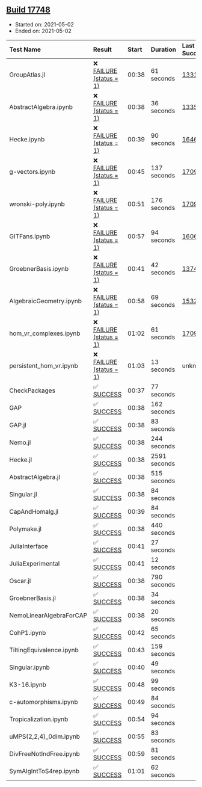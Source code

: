 ## [Build 17748](https://oscarci.mathematik.uni-kl.de/job/oscar/17748/)

* Started on: 2021-05-02
* Ended on: 2021-05-02

| Test Name    | Result | Start | Duration | Last Success | First Failure |
|:-------------|:-------|:------|:---------|:-------------|:--------------|
| GroupAtlas.jl | ❌ [FAILURE (status = 1)](https://oscarci.mathematik.uni-kl.de/job/oscar/17748/artifact/logs/build-17748/GroupAtlas.jl.log) | 00:38 | 61 seconds | [13311](https://oscarci.mathematik.uni-kl.de/job/oscar/13311/) | [13312](https://oscarci.mathematik.uni-kl.de/job/oscar/13312/) |
| AbstractAlgebra.ipynb | ❌ [FAILURE (status = 1)](https://oscarci.mathematik.uni-kl.de/job/oscar/17748/artifact/logs/build-17748/AbstractAlgebra.ipynb.log) | 00:38 | 36 seconds | [13355](https://oscarci.mathematik.uni-kl.de/job/oscar/13355/) | [13356](https://oscarci.mathematik.uni-kl.de/job/oscar/13356/) |
| Hecke.ipynb | ❌ [FAILURE (status = 1)](https://oscarci.mathematik.uni-kl.de/job/oscar/17748/artifact/logs/build-17748/Hecke.ipynb.log) | 00:39 | 90 seconds | [16463](https://oscarci.mathematik.uni-kl.de/job/oscar/16463/) | [16464](https://oscarci.mathematik.uni-kl.de/job/oscar/16464/) |
| g-vectors.ipynb | ❌ [FAILURE (status = 1)](https://oscarci.mathematik.uni-kl.de/job/oscar/17748/artifact/logs/build-17748/g-vectors.ipynb.log) | 00:45 | 137 seconds | [17099](https://oscarci.mathematik.uni-kl.de/job/oscar/17099/) | [17100](https://oscarci.mathematik.uni-kl.de/job/oscar/17100/) |
| wronski-poly.ipynb | ❌ [FAILURE (status = 1)](https://oscarci.mathematik.uni-kl.de/job/oscar/17748/artifact/logs/build-17748/wronski-poly.ipynb.log) | 00:51 | 176 seconds | [17098](https://oscarci.mathematik.uni-kl.de/job/oscar/17098/) | [17099](https://oscarci.mathematik.uni-kl.de/job/oscar/17099/) |
| GITFans.ipynb | ❌ [FAILURE (status = 1)](https://oscarci.mathematik.uni-kl.de/job/oscar/17748/artifact/logs/build-17748/GITFans.ipynb.log) | 00:57 | 94 seconds | [16068](https://oscarci.mathematik.uni-kl.de/job/oscar/16068/) | [16069](https://oscarci.mathematik.uni-kl.de/job/oscar/16069/) |
| GroebnerBasis.ipynb | ❌ [FAILURE (status = 1)](https://oscarci.mathematik.uni-kl.de/job/oscar/17748/artifact/logs/build-17748/GroebnerBasis.ipynb.log) | 00:41 | 42 seconds | [13748](https://oscarci.mathematik.uni-kl.de/job/oscar/13748/) | [13749](https://oscarci.mathematik.uni-kl.de/job/oscar/13749/) |
| AlgebraicGeometry.ipynb | ❌ [FAILURE (status = 1)](https://oscarci.mathematik.uni-kl.de/job/oscar/17748/artifact/logs/build-17748/AlgebraicGeometry.ipynb.log) | 00:58 | 69 seconds | [15322](https://oscarci.mathematik.uni-kl.de/job/oscar/15322/) | [15323](https://oscarci.mathematik.uni-kl.de/job/oscar/15323/) |
| hom_vr_complexes.ipynb | ❌ [FAILURE (status = 1)](https://oscarci.mathematik.uni-kl.de/job/oscar/17748/artifact/logs/build-17748/hom_vr_complexes.ipynb.log) | 01:02 | 61 seconds | [17099](https://oscarci.mathematik.uni-kl.de/job/oscar/17099/) | [17100](https://oscarci.mathematik.uni-kl.de/job/oscar/17100/) |
| persistent_hom_vr.ipynb | ❌ [FAILURE (status = 1)](https://oscarci.mathematik.uni-kl.de/job/oscar/17748/artifact/logs/build-17748/persistent_hom_vr.ipynb.log) | 01:03 | 13 seconds | unknown | unknown |
| CheckPackages | ✅ [SUCCESS](https://oscarci.mathematik.uni-kl.de/job/oscar/17748/artifact/logs/build-17748/CheckPackages.log) | 00:37 | 77 seconds |  |  |
| GAP | ✅ [SUCCESS](https://oscarci.mathematik.uni-kl.de/job/oscar/17748/artifact/logs/build-17748/GAP.log) | 00:38 | 162 seconds |  |  |
| GAP.jl | ✅ [SUCCESS](https://oscarci.mathematik.uni-kl.de/job/oscar/17748/artifact/logs/build-17748/GAP.jl.log) | 00:38 | 83 seconds |  |  |
| Nemo.jl | ✅ [SUCCESS](https://oscarci.mathematik.uni-kl.de/job/oscar/17748/artifact/logs/build-17748/Nemo.jl.log) | 00:38 | 244 seconds |  |  |
| Hecke.jl | ✅ [SUCCESS](https://oscarci.mathematik.uni-kl.de/job/oscar/17748/artifact/logs/build-17748/Hecke.jl.log) | 00:38 | 2591 seconds |  |  |
| AbstractAlgebra.jl | ✅ [SUCCESS](https://oscarci.mathematik.uni-kl.de/job/oscar/17748/artifact/logs/build-17748/AbstractAlgebra.jl.log) | 00:38 | 515 seconds |  |  |
| Singular.jl | ✅ [SUCCESS](https://oscarci.mathematik.uni-kl.de/job/oscar/17748/artifact/logs/build-17748/Singular.jl.log) | 00:38 | 84 seconds |  |  |
| CapAndHomalg.jl | ✅ [SUCCESS](https://oscarci.mathematik.uni-kl.de/job/oscar/17748/artifact/logs/build-17748/CapAndHomalg.jl.log) | 00:39 | 84 seconds |  |  |
| Polymake.jl | ✅ [SUCCESS](https://oscarci.mathematik.uni-kl.de/job/oscar/17748/artifact/logs/build-17748/Polymake.jl.log) | 00:38 | 440 seconds |  |  |
| JuliaInterface | ✅ [SUCCESS](https://oscarci.mathematik.uni-kl.de/job/oscar/17748/artifact/logs/build-17748/JuliaInterface.log) | 00:41 | 27 seconds |  |  |
| JuliaExperimental | ✅ [SUCCESS](https://oscarci.mathematik.uni-kl.de/job/oscar/17748/artifact/logs/build-17748/JuliaExperimental.log) | 00:41 | 12 seconds |  |  |
| Oscar.jl | ✅ [SUCCESS](https://oscarci.mathematik.uni-kl.de/job/oscar/17748/artifact/logs/build-17748/Oscar.jl.log) | 00:38 | 790 seconds |  |  |
| GroebnerBasis.jl | ✅ [SUCCESS](https://oscarci.mathematik.uni-kl.de/job/oscar/17748/artifact/logs/build-17748/GroebnerBasis.jl.log) | 00:38 | 34 seconds |  |  |
| NemoLinearAlgebraForCAP | ✅ [SUCCESS](https://oscarci.mathematik.uni-kl.de/job/oscar/17748/artifact/logs/build-17748/NemoLinearAlgebraForCAP.log) | 00:38 | 20 seconds |  |  |
| CohP1.ipynb | ✅ [SUCCESS](https://oscarci.mathematik.uni-kl.de/job/oscar/17748/artifact/logs/build-17748/CohP1.ipynb.log) | 00:42 | 65 seconds |  |  |
| TiltingEquivalence.ipynb | ✅ [SUCCESS](https://oscarci.mathematik.uni-kl.de/job/oscar/17748/artifact/logs/build-17748/TiltingEquivalence.ipynb.log) | 00:43 | 159 seconds |  |  |
| Singular.ipynb | ✅ [SUCCESS](https://oscarci.mathematik.uni-kl.de/job/oscar/17748/artifact/logs/build-17748/Singular.ipynb.log) | 00:40 | 49 seconds |  |  |
| K3-16.ipynb | ✅ [SUCCESS](https://oscarci.mathematik.uni-kl.de/job/oscar/17748/artifact/logs/build-17748/K3-16.ipynb.log) | 00:48 | 99 seconds |  |  |
| c-automorphisms.ipynb | ✅ [SUCCESS](https://oscarci.mathematik.uni-kl.de/job/oscar/17748/artifact/logs/build-17748/c-automorphisms.ipynb.log) | 00:49 | 84 seconds |  |  |
| Tropicalization.ipynb | ✅ [SUCCESS](https://oscarci.mathematik.uni-kl.de/job/oscar/17748/artifact/logs/build-17748/Tropicalization.ipynb.log) | 00:54 | 94 seconds |  |  |
| uMPS(2,2,4)_0dim.ipynb | ✅ [SUCCESS](https://oscarci.mathematik.uni-kl.de/job/oscar/17748/artifact/logs/build-17748/uMPS-2-2-4-_0dim.ipynb.log) | 00:55 | 83 seconds |  |  |
| DivFreeNotIndFree.ipynb | ✅ [SUCCESS](https://oscarci.mathematik.uni-kl.de/job/oscar/17748/artifact/logs/build-17748/DivFreeNotIndFree.ipynb.log) | 00:59 | 81 seconds |  |  |
| SymAlgIntToS4rep.ipynb | ✅ [SUCCESS](https://oscarci.mathematik.uni-kl.de/job/oscar/17748/artifact/logs/build-17748/SymAlgIntToS4rep.ipynb.log) | 01:01 | 62 seconds |  |  |
